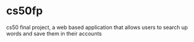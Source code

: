 # cs50fp
cs50 final project, a web based application that allows users to search up words and save them in their accounts
